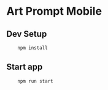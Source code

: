 # Art Prompt Mobile

## Dev Setup

```bash
    npm install
```

## Start app

```bash
    npm run start
```
